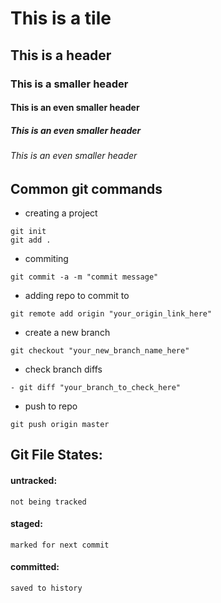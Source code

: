 # This is a tile
## This is a header
### This is a smaller header
#### This is an even smaller header
##### This is an even smaller header
###### This is an even smaller header

## Common git commands
- creating a project
```
git init
git add .
```
- commiting
```
git commit -a -m "commit message"
```
- adding repo to commit to
```
git remote add origin "your_origin_link_here"
```
- create a new branch
```
git checkout "your_new_branch_name_here"
```
- check branch diffs
```
- git diff "your_branch_to_check_here"
```
- push to repo
```
git push origin master
```
## Git File States:
#### untracked:
    not being tracked
#### staged:
    marked for next commit
#### committed:
    saved to history
